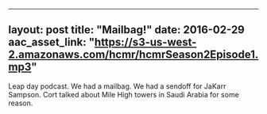 
---
layout: post
title: "Mailbag!"
date: 2016-02-29
aac_asset_link: "https://s3-us-west-2.amazonaws.com/hcmr/hcmrSeason2Episode1.mp3"
---

Leap day podcast. We had a mailbag. We had a sendoff for JaKarr Sampson. Cort talked about Mile High towers in Saudi Arabia for some reason.
